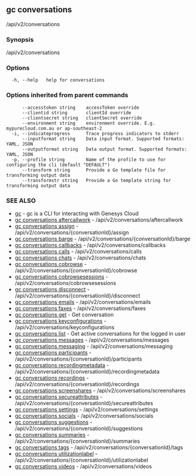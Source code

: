 ## gc conversations

/api/v2/conversations

### Synopsis

/api/v2/conversations

### Options

```
  -h, --help   help for conversations
```

### Options inherited from parent commands

```
      --accesstoken string    accessToken override
      --clientid string       clientId override
      --clientsecret string   clientSecret override
      --environment string    environment override. E.g. mypurecloud.com.au or ap-southeast-2
  -i, --indicateprogress      Trace progress indicators to stderr
      --inputformat string    Data input format. Supported formats: YAML, JSON
      --outputformat string   Data output format. Supported formats: YAML, JSON
  -p, --profile string        Name of the profile to use for configuring the cli (default "DEFAULT")
      --transform string      Provide a Go template file for transforming output data
      --transformstr string   Provide a Go template string for transforming output data
```

### SEE ALSO

* [gc](gc.html)	 - gc is a CLI for interacting with Genesys Cloud
* [gc conversations aftercallwork](gc_conversations_aftercallwork.html)	 - /api/v2/conversations/aftercallwork
* [gc conversations assign](gc_conversations_assign.html)	 - /api/v2/conversations/{conversationId}/assign
* [gc conversations barge](gc_conversations_barge.html)	 - /api/v2/conversations/{conversationId}/barge
* [gc conversations callbacks](gc_conversations_callbacks.html)	 - /api/v2/conversations/callbacks
* [gc conversations calls](gc_conversations_calls.html)	 - /api/v2/conversations/calls
* [gc conversations chats](gc_conversations_chats.html)	 - /api/v2/conversations/chats
* [gc conversations cobrowse](gc_conversations_cobrowse.html)	 - /api/v2/conversations/{conversationId}/cobrowse
* [gc conversations cobrowsesessions](gc_conversations_cobrowsesessions.html)	 - /api/v2/conversations/cobrowsesessions
* [gc conversations disconnect](gc_conversations_disconnect.html)	 - /api/v2/conversations/{conversationId}/disconnect
* [gc conversations emails](gc_conversations_emails.html)	 - /api/v2/conversations/emails
* [gc conversations faxes](gc_conversations_faxes.html)	 - /api/v2/conversations/faxes
* [gc conversations get](gc_conversations_get.html)	 - Get conversation
* [gc conversations keyconfigurations](gc_conversations_keyconfigurations.html)	 - /api/v2/conversations/keyconfigurations
* [gc conversations list](gc_conversations_list.html)	 - Get active conversations for the logged in user
* [gc conversations messages](gc_conversations_messages.html)	 - /api/v2/conversations/messages
* [gc conversations messaging](gc_conversations_messaging.html)	 - /api/v2/conversations/messaging
* [gc conversations participants](gc_conversations_participants.html)	 - /api/v2/conversations/{conversationId}/participants
* [gc conversations recordingmetadata](gc_conversations_recordingmetadata.html)	 - /api/v2/conversations/{conversationId}/recordingmetadata
* [gc conversations recordings](gc_conversations_recordings.html)	 - /api/v2/conversations/{conversationId}/recordings
* [gc conversations screenshares](gc_conversations_screenshares.html)	 - /api/v2/conversations/screenshares
* [gc conversations secureattributes](gc_conversations_secureattributes.html)	 - /api/v2/conversations/{conversationId}/secureattributes
* [gc conversations settings](gc_conversations_settings.html)	 - /api/v2/conversations/settings
* [gc conversations socials](gc_conversations_socials.html)	 - /api/v2/conversations/socials
* [gc conversations suggestions](gc_conversations_suggestions.html)	 - /api/v2/conversations/{conversationId}/suggestions
* [gc conversations summaries](gc_conversations_summaries.html)	 - /api/v2/conversations/{conversationId}/summaries
* [gc conversations tags](gc_conversations_tags.html)	 - /api/v2/conversations/{conversationId}/tags
* [gc conversations utilizationlabel](gc_conversations_utilizationlabel.html)	 - /api/v2/conversations/{conversationId}/utilizationlabel
* [gc conversations videos](gc_conversations_videos.html)	 - /api/v2/conversations/videos


